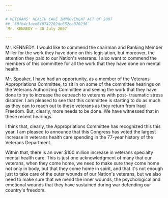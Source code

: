 ```yaml
---
---

# VETERANS' HEALTH CARE IMPROVEMENT ACT OF 2007
## `60fb4c3aed6f0742202de652ea370236`
`Mr. KENNEDY — 30 July 2007`

---
```



Mr. KENNEDY. I would like to commend the chairman and Ranking Member 
Miller for the work they have done on this legislation, but moreover, 
the attention they paid to our Nation's veterans. I also want to 
commend the members of this committee for all the work that they have 
done on mental health.

Mr. Speaker, I have had an opportunity, as a member of the Veterans 
Appropriations Committee, to sit in on some of the committee hearings 
on the Veterans Authorizing Committee and seeing the work that they 
have done to try to increase the outreach to veterans with post-
traumatic stress disorder. I am pleased to see that this committee is 
starting to do as much as they can to reach out to these veterans as 
they return from Iraqi Freedom. But, clearly, more needs to be done. We 
have witnessed that in these recent hearings.

I think that, clearly, the Appropriations Committee has recognized 
this this year. I am pleased to announce that this Congress has voted 
the largest increase in veterans health care spending in the 77-year 
history of the Veterans Department.

Within that, there is an over $100 million increase in veterans 
specialty mental health care. This is just one acknowledgment of many 
that our veterans, when they come home, we need to make sure they come 
home not only in body, but that they come home in spirit, and that it's 
not enough just to take care of the outer wounds of our Nation's 
veterans, but we also need to make sure that we mend the inner wounds, 
the psychological and emotional wounds that they have sustained during 
war defending our country's freedom.